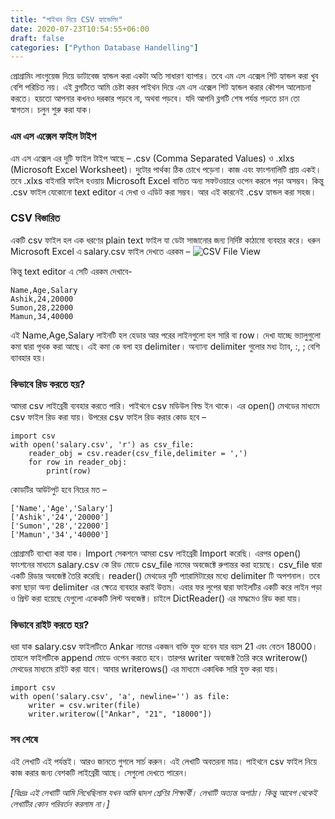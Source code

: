 ```yaml
---
title: "পাইথন দিয়ে CSV হ্যান্ডেলিং"
date: 2020-07-23T10:54:55+06:00
draft: false
categories: ["Python Database Handelling"]
---
```


প্রোগ্রামিং লাংগুয়েজ দিয়ে ডাটাবেজ হ্যান্ডল করা একটা অতি সাধারণ ব্যাপার। তবে এম এস এক্সেল শিট হ্যান্ডল করা খুব বেশি পরিচিত নয়। এই ব্লগটিতে আমি চেষ্টা করব পাইথন দিয়ে এম এস এক্সেল শিট হ্যান্ডল করার কৌশল আলোচনা করতে। হয়তো আপনার কখনও দরকার পড়বে না, অথবা পড়বে। যদি আপনি ব্লগটি শেষ পর্যন্ত পড়তে চান তো স্বাগতম। চলুন শুরু করা যাক।

### এম এস এক্সেল ফাইল টাইপ

এম এস এক্সেল এর দুটি ফাইল টাইপ আছে – .csv (Comma Separated Values) ও .xlxs (Microsoft Excel Worksheet)। দুটোর পার্থক্য ঠিক চোখে পড়েনা। কাজ এবং ফাংশনালিটি প্রায় একই। তবে .xlxs বাইনারি ফাইল হওয়ায় Microsoft Excel বাতিত অন্য সফটওয়ারে ওপেন করলে পড়া অসম্ভব। কিন্তু .csv ফাইল যেকোনো text editor এ দেখা ও এডিট করা সম্ভব। আর এই কারনেই .csv হ্যান্ডল করা সহজ।

### CSV বিস্তারিত

একটি csv ফাইল হল এক ধরণের plain text ফাইল যা ডেটা সাজানোর জন্য নির্দিষ্ট কাঠামো ব্যবহার করে। ধরুন Microsoft Excel এ salary.csv ফাইল দেখতে এরকম –
![CSV File View](/images/july20/csv-file-view.jpg)

কিন্তু text editor এ সেটি এরকম দেখাবে-

```
Name,Age,Salary
Ashik,24,20000
Sumon,28,22000
Mamun,34,40000
```

এই Name,Age,Salary লাইনটি হল হেডার আর পরের লাইনগুলো হল সারি বা row। দেখা যাচ্ছে ভ্যালুগুলো কমা দ্বারা পৃথক করা আছে। এই কমা কে বলা হয় delimiter। অন্যান্য delimiter গুলোর মধ্য ট্যাব, :, ; বেশি ব্যাবহার হয়।

### কিভাবে রিড করতে হয়?

আমরা csv লাইব্রেরী ব্যবহার করতে পারি। পাইথনে csv মডিউল বিল্ড ইন থাকে। এর open() মেথডের মাধ্যমে csv ফাইল রিড করা যায়। উপরের csv ফাইল রিড করার কোড হবে –

```
import csv
with open('salary.csv', 'r') as csv_file:
    reader_obj = csv.reader(csv_file,delimiter = ',')
    for row in reader_obj:
        print(row)
```

কোডটির আউটপুট হবে নিচের মত –

```
['Name','Age','Salary']
['Ashik','24','20000']
['Sumon','28','22000']
['Mamun','34','40000']
```

প্রোগ্রামটি ব্যাখ্যা করা যাক। Import সেকশনে আমরা csv লাইব্রেরী Import করেছি। এরপর open() ফাংশনের মাধ্যমে salary.csv কে রিড মোডে csv_file নামের অবজেক্টে রুপান্তর করা হয়েছে। csv_file দ্বারা একটি রিডার অবজেক্ট তৈরি করেছি। reader() মেথডের দুটি প্যারামিটারের মধ্যে delimiter টি অপশনাল। তবে কমা ছাড়া অন্য delimiter এর ক্ষেত্রে ব্যবহার করাই উত্তম। এবার ফর লুপের দ্বারা ফাইলটির একটি করে লাইন পড়া ও প্রিন্ট করা হয়েছে যেগুলো একেকটি লিস্ট অবজেক্ট। চাইলে DictReader() এর মাদ্ধমেও রিড করা যায়।

### কিভাবে রাইট করতে হয়?

ধরা যাক salary.csv ফাইলটিতে Ankar নামের একজন বাক্তি যুক্ত হবেন যার বয়স 21 এবং বেতন 18000। তাহলে ফাইলটিকে append মোডে ওপেন করতে হবে। তারপর writer অবজেক্ট তৈরি করে writerow() মেথডের মাধ্যমে রাইট করা যাবে। আবার writerows() এর মাধ্যমে একাধিক সারি যুক্ত করা যায়।
```
import csv 
with open('salary.csv', 'a', newline='') as file:
    writer = csv.writer(file)
    writer.writerow(["Ankar", "21", "18000"])
```

### সব শেষে

এই লেখাটি এই পর্যন্তই। আরও জানতে গুগলে সার্চ করুন। এই লেখাটি অবতরনা মাত্র। পাইথনে csv ফাইল নিয়ে কাজ করার জন্য বেশকটি লাইব্রেরী আছে। সেগুলো দেখতে পারেন।

*[বিঃদ্রঃ এই লেখাটি আমি লিখেছিলাম যখন আমি দ্বাদশ শ্রেণির শিক্ষার্থী। লেখাটি অত্যন্ত অপাঠ্য। কিন্তু আবেগ থেকেই লেখাটির কোন পরিবর্তন করলাম না।]*